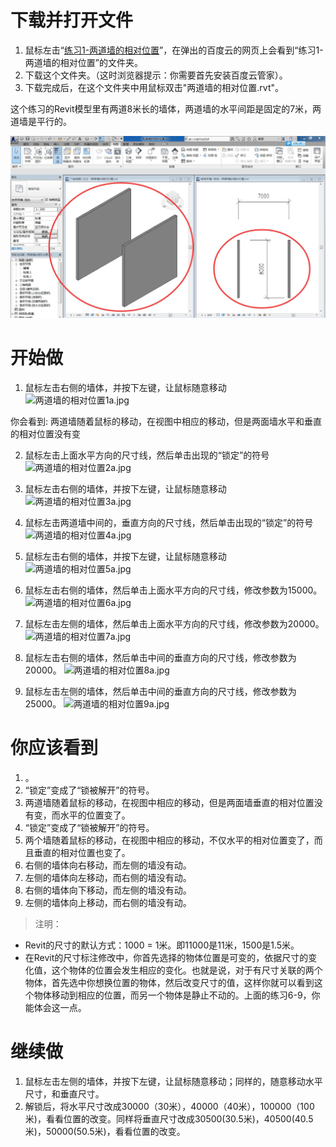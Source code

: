 # 下载并打开文件

1. 鼠标左击“[练习1-两道墙的相对位置](http://pan.baidu.com/s/1kTnGmd5)”，在弹出的百度云的网页上会看到“练习1-两道墙的相对位置”的文件夹。
2. 下载这个文件夹。（这时浏览器提示：你需要首先安装百度云管家）。
3. 下载完成后，在这个文件夹中用鼠标双击"两道墙的相对位置.rvt"。

这个练习的Revit模型里有两道8米长的墙体，两道墙的水平间距是固定的7米，两道墙是平行的。

![两道墙的相对位置0.jpg](/images/两道墙的相对位置/raw/两道墙的相对位置0.jpg)

# 开始做

1. 鼠标左击右侧的墙体，并按下左键，让鼠标随意移动
![两道墙的相对位置1a.jpg](/images/两道墙的相对位置/raw/两道墙的相对位置1a.jpg)

 
你会看到: 两道墙随着鼠标的移动，在视图中相应的移动，但是两面墙水平和垂直的相对位置没有变

2. 鼠标左击上面水平方向的尺寸线，然后单击出现的“锁定”的符号
![两道墙的相对位置2a.jpg](/images/两道墙的相对位置/raw/两道墙的相对位置2a.jpg)

3. 鼠标左击右侧的墙体，并按下左键，让鼠标随意移动
![两道墙的相对位置3a.jpg](/images/两道墙的相对位置/raw/两道墙的相对位置3a.jpg)

4. 鼠标左击两道墙中间的，垂直方向的尺寸线，然后单击出现的“锁定”的符号
![两道墙的相对位置4a.jpg](/images/两道墙的相对位置/raw/两道墙的相对位置4a.jpg)

5. 鼠标左击右侧的墙体，并按下左键，让鼠标随意移动
![两道墙的相对位置5a.jpg](/images/两道墙的相对位置/raw/两道墙的相对位置5a.jpg)

6. 鼠标左击右侧的墙体，然后单击上面水平方向的尺寸线，修改参数为15000。
![两道墙的相对位置6a.jpg](/images/两道墙的相对位置/raw/两道墙的相对位置6a.jpg)

7. 鼠标左击左侧的墙体，然后单击上面水平方向的尺寸线，修改参数为20000。
![两道墙的相对位置7a.jpg](/images/两道墙的相对位置/raw/两道墙的相对位置7a.jpg)

8. 鼠标左击右侧的墙体，然后单击中间的垂直方向的尺寸线，修改参数为20000。
![两道墙的相对位置8a.jpg](/images/两道墙的相对位置/raw/两道墙的相对位置8a.jpg)

9. 鼠标左击左侧的墙体，然后单击中间的垂直方向的尺寸线，修改参数为25000。
![两道墙的相对位置9a.jpg](/images/两道墙的相对位置/raw/两道墙的相对位置9a.jpg)

# 你应该看到

1. 。
2. “锁定”变成了“锁被解开”的符号。
3. 两道墙随着鼠标的移动，在视图中相应的移动，但是两面墙垂直的相对位置没有变，而水平的位置变了。
4. “锁定”变成了“锁被解开”的符号。
5. 两个墙随着鼠标的移动，在视图中相应的移动，不仅水平的相对位置变了，而且垂直的相对位置也变了。
6. 右侧的墙体向右移动，而左侧的墙没有动。
7. 左侧的墙体向左移动，而右侧的墙没有动。
8. 右侧的墙体向下移动，而左侧的墙没有动。
9. 左侧的墙体向上移动，而右侧的墙没有动。

> 注明：
>
- Revit的尺寸的默认方式：1000 = 1米。即11000是11米，1500是1.5米。
- 在Revit的尺寸标注修改中，你首先选择的物体位置是可变的，依据尺寸的变化值，这个物体的位置会发生相应的变化。也就是说，对于有尺寸关联的两个物体，首先选中你想换位置的物体，然后改变尺寸的值，这样你就可以看到这个物体移动到相应的位置，而另一个物体是静止不动的。上面的练习6-9，你能体会这一点。

# 继续做

1. 鼠标左击左侧的墙体，并按下左键，让鼠标随意移动；同样的，随意移动水平尺寸，和垂直尺寸。
2. 解锁后，将水平尺寸改成30000（30米），40000（40米），100000（100米)，看看位置的改变。同样将垂直尺寸改成30500(30.5米)，40500(40.5米)，50000(50.5米)，看看位置的改变。










